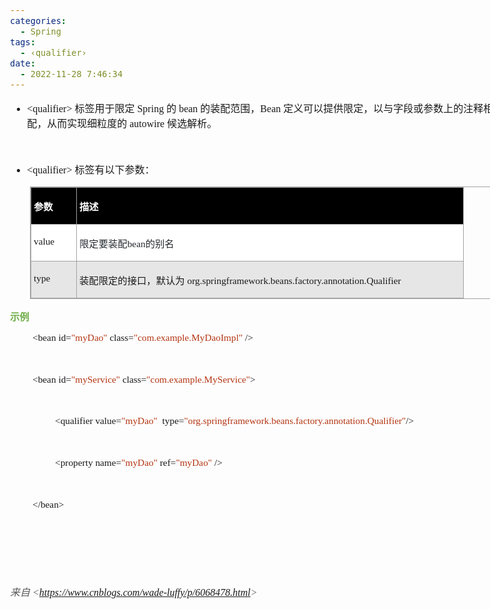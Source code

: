 ```yaml
---
categories:
  - Spring
tags:
  - ‹qualifier›
date:
  - 2022-11-28 7:46:34
---
```


<body lang=zh-CN style='font-family:"Microsoft YaHei UI";font-size:12.0pt'>
<!--StartFragment-->

<div style='direction:ltr;border-width:100%'>

<div style='direction:ltr;margin-top:0in;margin-left:0in;width:8.3395in'>

<div style='direction:ltr;margin-top:0in;margin-left:0in;width:8.3395in'>

<ul type=disc style='direction:ltr;unicode-bidi:embed;margin-top:0in;
 margin-bottom:0in'>
 <li style='margin-top:0;margin-bottom:0;vertical-align:middle'><span
     style='font-family:"Comic Sans MS";font-size:12.0pt' lang=zh-CN>&lt;qualifier&gt;</span><span
     style='font-family:"Comic Sans MS";font-size:12.0pt' lang=en-US> </span><span
     style='font-family:"Microsoft YaHei UI";font-size:12.0pt' lang=zh-CN>标签用于限定</span><span
     style='font-family:"Comic Sans MS";font-size:12.0pt' lang=en-US> Spring </span><span
     style='font-family:"Microsoft YaHei UI";font-size:12.0pt' lang=zh-CN>的</span><span
     style='font-family:"Comic Sans MS";font-size:12.0pt' lang=en-US> bean </span><span
     style='font-family:"Microsoft YaHei UI";font-size:12.0pt' lang=zh-CN>的装配范围，</span><span
     style='font-family:"Comic Sans MS";font-size:12.0pt' lang=en-US>B</span><span
     style='font-family:"Comic Sans MS";font-size:12.0pt' lang=zh-CN>ean</span><span
     style='font-family:"Comic Sans MS";font-size:12.0pt' lang=en-US> </span><span
     style='font-family:"Microsoft YaHei UI";font-size:12.0pt' lang=zh-CN>定义可以提供限定，以与字段或参数上的注释相匹配，从而实现细粒度的</span><span
     style='font-family:"Comic Sans MS";font-size:12.0pt' lang=en-US> </span><span
     style='font-family:"Comic Sans MS";font-size:12.0pt' lang=zh-CN>autowire</span><span
     style='font-family:"Comic Sans MS";font-size:12.0pt' lang=en-US> </span><span
     style='font-family:"Microsoft YaHei UI";font-size:12.0pt' lang=zh-CN>候选解析。</span></li>
</ul>

<p style='margin-left:.375in;font-family:"Comic Sans MS";font-size:
12.0pt'>&nbsp;</p>

<ul type=disc style='direction:ltr;unicode-bidi:embed;margin-top:0in;
 margin-bottom:0in'>
 <li style='margin-top:0;margin-bottom:0;vertical-align:middle'><span
     style='font-family:"Comic Sans MS";font-size:12.0pt' lang=zh-CN>&lt;qualifier&gt;</span><span
     style='font-family:"Comic Sans MS";font-size:12.0pt' lang=en-US> </span><span
     style='font-family:"Microsoft YaHei UI";font-size:12.0pt' lang=zh-CN>标签有以下参数：</span></li>
</ul>

<div style='direction:ltr'>

<table border=1 cellpadding=0 cellspacing=0 valign=top style='direction:ltr;
 border-collapse:collapse;border-style:solid;border-color:#A3A3A3;border-width:
 1pt;margin-left:.3333in' title="" summary="">
 <tr>
  <td style='border-style:solid;border-color:#A3A3A3;border-width:1pt;
  background-color:black;vertical-align:top;width:.6673in;padding:2.0pt 3.0pt 2.0pt 3.0pt'>
  <p style='font-family:"Microsoft YaHei UI";font-size:11.5pt;
  color:white'><span style='font-weight:bold'>参数</span></p>
  </td>
  <td style='border-style:solid;border-color:#A3A3A3;border-width:1pt;
  background-color:black;vertical-align:top;width:6.3583in;padding:2.0pt 3.0pt 2.0pt 3.0pt'>
  <p style='font-family:"Microsoft YaHei UI";font-size:11.5pt;
  color:white'><span style='font-weight:bold'>描述</span></p>
  </td>
 </tr>
 <tr>
  <td style='border-style:solid;border-color:#A3A3A3;border-width:1pt;
  background-color:white;vertical-align:top;width:.6673in;padding:2.0pt 3.0pt 2.0pt 3.0pt'>
  <p style='font-family:"Comic Sans MS";font-size:11.5pt'
  lang=en-US>value</p>
  </td>
  <td style='border-style:solid;border-color:#A3A3A3;border-width:1pt;
  background-color:white;vertical-align:top;width:6.3583in;padding:2.0pt 3.0pt 2.0pt 3.0pt'>
  <p style='font-size:11.5pt;color:#24292E'><span style='font-family:
  "Microsoft YaHei UI"' lang=zh-CN>限定要装配</span><span style='font-family:"Comic Sans MS"'
  lang=en-US>bean</span><span style='font-family:"Microsoft YaHei UI"'
  lang=zh-CN>的别名</span></p>
  </td>
 </tr>
 <tr>
  <td style='border-style:solid;border-color:#A3A3A3;border-width:1pt;
  background-color:#E7E6E6;vertical-align:top;width:.6673in;padding:2.0pt 3.0pt 2.0pt 3.0pt'>
  <p style='font-family:"Comic Sans MS";font-size:11.5pt'
  lang=en-US>type</p>
  </td>
  <td style='border-style:solid;border-color:#A3A3A3;border-width:1pt;
  background-color:#E7E6E6;vertical-align:top;width:6.3583in;padding:2.0pt 3.0pt 2.0pt 3.0pt'>
  <p style='font-size:11.5pt'><span style='font-family:"Microsoft YaHei UI"'
  lang=zh-CN>装配限定的接口，默认为</span><span style='font-family:"Comic Sans MS"'
  lang=en-US> o</span><span style='font-family:"Comic Sans MS"' lang=zh-CN>rg.springframework.beans.factory.annotation.Qualifier</span></p>
  </td>
 </tr>
</table>

</div>

<p style='font-family:"Microsoft YaHei UI";font-size:11.5pt;
color:#70AD47'><span style='font-weight:bold'>示例</span></p>

<p style='margin-left:.375in;font-family:"Comic Sans MS";font-size:
11.5pt'>&lt;bean id=<span style='color:#B43512'>&quot;myDao&quot;</span> class=<span
style='color:#B43512'>&quot;com.example.MyDaoImpl&quot;</span> /&gt;</p>

<p style='margin-left:.375in;font-family:"Comic Sans MS";font-size:
11.5pt'>&nbsp;</p>

<p style='margin-left:.375in;font-family:"Comic Sans MS";font-size:
11.5pt'>&lt;bean id=<span style='color:#B43512'>&quot;myService&quot;</span>
class=<span style='color:#B43512'>&quot;com.example.MyService&quot;</span>&gt;</p>

<p style='margin-left:.375in;font-family:"Comic Sans MS";font-size:
11.5pt'>&nbsp;</p>

<p style='margin-left:.75in;font-family:"Comic Sans MS";font-size:
11.5pt'><span lang=zh-CN>&lt;qualifier value=</span><span style='color:#B43512'
lang=zh-CN>&quot;myDao&quot; </span><span lang=en-US><span
style='mso-spacerun:yes'> </span></span><span lang=zh-CN>type=</span><span
style='color:#B43512' lang=zh-CN>&quot;org.springframework.beans.factory.annotation.Qualifier&quot;</span><span
lang=zh-CN>/&gt;</span></p>

<p style='margin-left:.75in;font-family:"Comic Sans MS";font-size:
11.5pt'>&nbsp;</p>

<p style='margin-left:.75in;font-family:"Comic Sans MS";font-size:
11.5pt'><span lang=zh-CN>&lt;property name=</span><span style='color:#B43512'
lang=zh-CN>&quot;</span><span style='color:#B43512' lang=en-US>my</span><span
style='color:#B43512' lang=zh-CN>Dao&quot;</span><span lang=zh-CN> ref=</span><span
style='color:#B43512' lang=zh-CN>&quot;</span><span style='color:#B43512'
lang=en-US>my</span><span style='color:#B43512' lang=zh-CN>Dao&quot;</span><span
lang=zh-CN> /&gt;</span></p>

<p style='margin-left:.75in;font-family:"Comic Sans MS";font-size:
11.5pt'>&nbsp;</p>

<p style='margin-left:.375in;font-family:"Comic Sans MS";font-size:
11.5pt'>&lt;/bean&gt;</p>

<p style='margin-left:.375in;font-family:"Comic Sans MS";font-size:
12.0pt'>&nbsp;</p>

<p style='margin-left:.375in;font-family:"Comic Sans MS";font-size:
12.0pt'>&nbsp;</p>

<p style='margin-left:.375in;font-family:"Comic Sans MS";font-size:
12.0pt'>&nbsp;</p>

<p><cite style='font-size:12.0pt;color:#595959'><span
style='font-family:"Microsoft YaHei UI"'>来自</span><span style='font-family:
"Comic Sans MS"'> &lt;</span><a
href="https://www.cnblogs.com/wade-luffy/p/6068478.html"><span
style='font-family:"Comic Sans MS"'>https://www.cnblogs.com/wade-luffy/p/6068478.html</span></a><span
style='font-family:"Comic Sans MS"'>&gt; </span></cite></p>

</div>

</div>

</div>

<!--EndFragment-->
</body>

